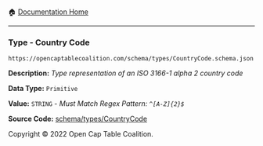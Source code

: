 :house: [Documentation Home](https://naveedn.github.io/Open-Cap-Format-OCF)

---

### Type - Country Code

`https://opencaptablecoalition.com/schema/types/CountryCode.schema.json`

**Description:** _Type representation of an ISO 3166-1 alpha 2 country code_

**Data Type:** `Primitive`

**Value:** `STRING` - _Must Match Regex Pattern: `^[A-Z]{2}$`_

**Source Code:** [schema/types/CountryCode](https://github.com/Open-Cap-Table-Coalition/Open-Cap-Format-OCF/blob/main/schema/types/CountryCode.schema.json)

Copyright © 2022 Open Cap Table Coalition.
